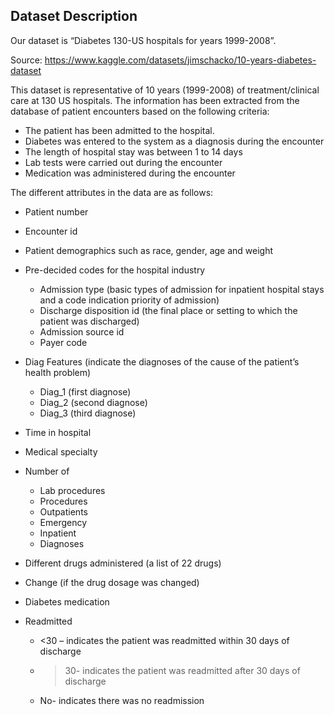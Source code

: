 ## Dataset Description
Our dataset is “Diabetes 130-US hospitals for years 1999-2008”.

Source: https://www.kaggle.com/datasets/jimschacko/10-years-diabetes-dataset 

This dataset is representative of 10 years (1999-2008) of treatment/clinical care at 130 US hospitals. The information has been extracted from the database of patient encounters based on the following criteria:
-	The patient has been admitted to the hospital.
-	Diabetes was entered to the system as a diagnosis during the encounter
-	The length of hospital stay was between 1 to 14 days
-	Lab tests were carried out during the encounter
-	Medication was administered during the encounter

The different attributes in the data are as follows:
-	Patient number
-	Encounter id
-	Patient demographics such as race, gender, age and weight
-	Pre-decided codes for the hospital industry 
    - Admission type (basic types of admission for inpatient hospital stays and a code indication priority of admission)
    - Discharge disposition id (the final place or setting to which the patient was discharged)
    - Admission source id
    - Payer code
    
-	Diag Features (indicate the diagnoses of the cause of the patient’s health problem)
    - Diag_1 (first diagnose)
    - Diag_2 (second diagnose)
    - Diag_3 (third diagnose)
-	Time in hospital 
-	Medical specialty 
-	Number of
    - Lab procedures
    - Procedures
    - Outpatients 
    - Emergency
    - Inpatient
    - Diagnoses
-	Different drugs administered (a list of 22 drugs)
-	Change (if the drug dosage was changed)
-	Diabetes medication
-	Readmitted 
    - <30 – indicates the patient was readmitted within 30 days of discharge
    - >30- indicates the patient was readmitted after 30 days of discharge 
    - No- indicates there was no readmission
